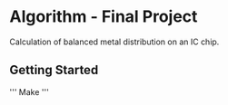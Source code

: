 # Algorithm - Final Project
Calculation of balanced metal distribution on an IC chip.

## Getting Started
'''
Make
'''
